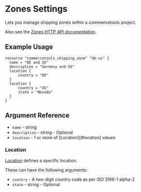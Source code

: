 # Zones Settings

Lets you manage shipping zones within a commercetools project.

Also see the [Zones HTTP API documentation][commercetool-zones].

## Example Usage

```hcl
resource "commercetools_shipping_zone" "de-us" {
  name = "DE and US"
  description = "Germany and US"
  location {
      country = "DE"
  }
  location {
      country = "US"
      state = "Nevada"
  }
}
```

## Argument Reference

* `name` - string
* `description` - string - Optional
* `location` - 1 or more of [Location][#location] values

### Location
[Location][commercetool-locations] defines a specific location.

These can have the following arguments:

* `country` - A two-digit country code as per ISO 3166-1 alpha-2
* `state` - string - Optional


[commercetool-zones]: https://docs.commercetools.com/http-api-projects-zones
[commercetool-locations]: https://docs.commercetools.com/http-api-projects-zones#location

